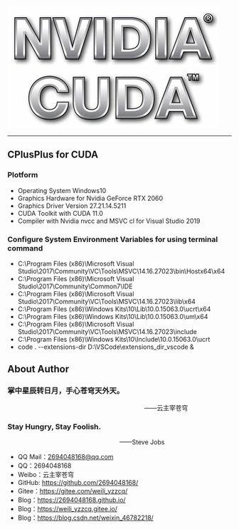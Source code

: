 ![CPlusPlus Logo](./LOGO.jpg)

--------------------------------------------------------------------------------
## CPlusPlus for CUDA

### Plotform
- Operating System Windows10
- Graphics Hardware for Nvidia GeForce RTX 2060
- Graphics Driver Version 27.21.14.5211
- CUDA Toolkit with CUDA 11.0
- Compiler with Nvidia nvcc and MSVC cl for Visual Studio 2019

### Configure System Environment Variables for using terminal command
- C:\Program Files (x86)\Microsoft Visual Studio\2017\Community\VC\Tools\MSVC\14.16.27023\bin\Hostx64\x64
- C:\Program Files (x86)\Microsoft Visual Studio\2017\Community\Common7\IDE
- C:\Program Files (x86)\Microsoft Visual Studio\2017\Community\VC\Tools\MSVC\14.16.27023\lib\x64
- C:\Program Files (x86)\Windows Kits\10\Lib\10.0.15063.0\ucrt\x64
- C:\Program Files (x86)\Windows Kits\10\Lib\10.0.15063.0\um\x64
- C:\Program Files (x86)\Microsoft Visual Studio\2017\Community\VC\Tools\MSVC\14.16.27023\include
- C:\Program Files (x86)\Windows Kits\10\Include\10.0.15063.0\ucrt
- code . --extensions-dir D:\VSCode\extensions_dir_vscode &

## About Author

### 掌中星辰转日月，手心苍穹天外天。
&emsp;&emsp;&emsp;&emsp;&emsp;&emsp;&emsp;&emsp;&emsp;&emsp;&emsp;&emsp;&emsp;&emsp;&emsp;&emsp;&emsp;&emsp;&emsp;&emsp;&emsp;&emsp;——云主宰苍穹

### Stay Hungry, Stay Foolish.
&emsp;&emsp;&emsp;&emsp;&emsp;&emsp;&emsp;&emsp;&emsp;&emsp;&emsp;&emsp;&emsp;&emsp;&emsp;&emsp;&emsp;&emsp;——Steve Jobs

- QQ Mail：2694048168@qq.com
- QQ：2694048168
- Weibo：云主宰苍穹
- GitHub: https://github.com/2694048168/
- Gitee：https://gitee.com/weili_yzzcq/
- Blog：https://2694048168.github.io/
- Blog：https://weili_yzzcq.gitee.io/ 
- Blog：https://blog.csdn.net/weixin_46782218/

